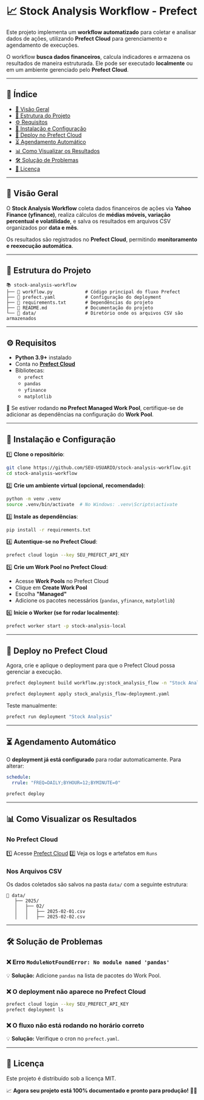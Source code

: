 # 📈 Stock Analysis Workflow - Prefect

Este projeto implementa um **workflow automatizado** para coletar e analisar dados de ações, utilizando **Prefect Cloud** para gerenciamento e agendamento de execuções.

O workflow **busca dados financeiros**, calcula indicadores e armazena os resultados de maneira estruturada. Ele pode ser executado **localmente** ou em um ambiente gerenciado pelo **Prefect Cloud**.

---

## 📌 **Índice**
- [🎯 Visão Geral](#-visão-geral)
- [💂️ Estrutura do Projeto](#-estrutura-do-projeto)
- [⚙️ Requisitos](#%ef%b8%8f-requisitos)
- [📝 Instalação e Configuração](#-instalação-e-configuração)
- [🚀 Deploy no Prefect Cloud](#-deploy-no-prefect-cloud)
- [⏳ Agendamento Automático](#-agendamento-automático)
- [📊 Como Visualizar os Resultados](#-como-visualizar-os-resultados)
- [🛠 Solução de Problemas](#-solução-de-problemas)
- [📝 Licença](#-licença)

---

## 🎯 **Visão Geral**
O **Stock Analysis Workflow** coleta dados financeiros de ações via **Yahoo Finance (yfinance)**, realiza cálculos de **médias móveis, variação percentual e volatilidade**, e salva os resultados em arquivos CSV organizados por **data e mês**.

Os resultados são registrados no **Prefect Cloud**, permitindo **monitoramento e reexecução automática**.

---

## 💂️ **Estrutura do Projeto**
```
📚 stock-analysis-workflow
├── 📄 workflow.py            # Código principal do fluxo Prefect
├── 📄 prefect.yaml           # Configuração do deployment
├── 📄 requirements.txt       # Dependências do projeto
├── 📄 README.md              # Documentação do projeto
└── 📂 data/                  # Diretório onde os arquivos CSV são armazenados
```

---

## ⚙️ **Requisitos**
- **Python 3.9+** instalado
- Conta no **[Prefect Cloud](https://app.prefect.cloud/)**
- Bibliotecas:
  - `prefect`
  - `pandas`
  - `yfinance`
  - `matplotlib`

📌 Se estiver rodando **no Prefect Managed Work Pool**, certifique-se de adicionar as dependências na configuração do **Work Pool**.

---

## 📝 **Instalação e Configuração**

1️⃣ **Clone o repositório**:
```bash
git clone https://github.com/SEU-USUARIO/stock-analysis-workflow.git
cd stock-analysis-workflow
```

2️⃣ **Crie um ambiente virtual (opcional, recomendado)**:
```bash
python -m venv .venv
source .venv/bin/activate  # No Windows: .venv\Scripts\activate
```

3️⃣ **Instale as dependências**:
```bash
pip install -r requirements.txt
```

4️⃣ **Autentique-se no Prefect Cloud**:
```bash
prefect cloud login --key SEU_PREFECT_API_KEY
```

5️⃣ **Crie um Work Pool no Prefect Cloud**:
   - Acesse **Work Pools** no Prefect Cloud
   - Clique em **Create Work Pool**
   - Escolha **"Managed"**
   - Adicione os pacotes necessários (`pandas`, `yfinance`, `matplotlib`)

6️⃣ **Inicie o Worker (se for rodar localmente)**:
```bash
prefect worker start -p stock-analysis-local
```

---

## 🚀 **Deploy no Prefect Cloud**
Agora, crie e aplique o deployment para que o Prefect Cloud possa gerenciar a execução.

```bash
prefect deployment build workflow.py:stock_analysis_flow -n "Stock Analysis" -p "stock-analysis-pool" --cron "*/5 * * * *"

prefect deployment apply stock_analysis_flow-deployment.yaml
```

Teste manualmente:
```bash
prefect run deployment "Stock Analysis"
```

---

## ⏳ **Agendamento Automático**
O **deployment já está configurado** para rodar automaticamente. Para alterar:

```yaml
schedule:
  rrule: "FREQ=DAILY;BYHOUR=12;BYMINUTE=0"
```
```bash
prefect deploy
```

---

## 📊 **Como Visualizar os Resultados**
### **No Prefect Cloud**
1️⃣ Acesse [Prefect Cloud](https://app.prefect.cloud/)
2️⃣ Veja os logs e artefatos em `Runs`

### **Nos Arquivos CSV**
Os dados coletados são salvos na pasta `data/` com a seguinte estrutura:
```
📂 data/
   ├── 2025/
   │   ├── 02/
   │   │   ├── 2025-02-01.csv
   │   │   ├── 2025-02-02.csv
```

---

## 🛠 **Solução de Problemas**
### ❌ **Erro `ModuleNotFoundError: No module named 'pandas'`**
💡 **Solução:** Adicione `pandas` na lista de pacotes do Work Pool.

### ❌ **O deployment não aparece no Prefect Cloud**
```bash
prefect cloud login --key SEU_PREFECT_API_KEY
prefect deployment ls
```

### ❌ **O fluxo não está rodando no horário correto**
💡 **Solução:** Verifique o cron no `prefect.yaml`.

---

## 📝 **Licença**
Este projeto é distribuído sob a licença MIT.

📈 **Agora seu projeto está 100% documentado e pronto para produção!** 🚀🔥